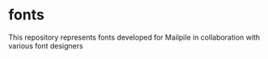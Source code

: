 fonts
=====

This repository represents fonts developed for Mailpile in collaboration with various font designers

